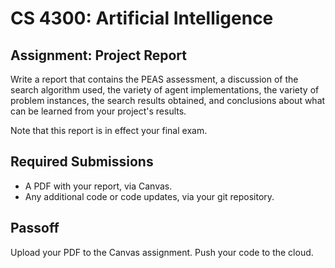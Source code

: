 CS 4300: Artificial Intelligence
===============================================

Assignment: Project Report
------------------------------------------------------

Write a report that contains the PEAS assessment, a discussion
of the search algorithm used, the variety of agent implementations, 
the variety of problem instances,
the search results obtained, and conclusions about what can be 
learned from your project's results.

Note that this report is in effect your final exam.

Required Submissions
------------------------

- A PDF with your report, via Canvas.
- Any additional code or code updates, via your git repository.

Passoff
-------

Upload your PDF to the Canvas assignment.
Push your code to the cloud.

